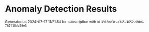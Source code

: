 # Anomaly Detection Results


<sup>Generated at 2024-07-17 11:21:54 for subscription with id `4913be3f-a345-4652-9bba-767418dd25e3`</sup>
